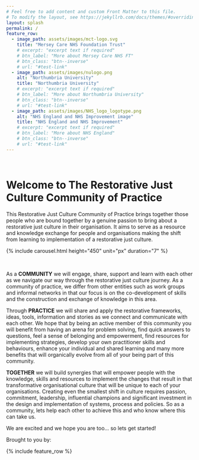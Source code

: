 ```yaml
---
# Feel free to add content and custom Front Matter to this file.
# To modify the layout, see https://jekyllrb.com/docs/themes/#overriding-theme-defaults
layout: splash
permalink: /
feature_row:
  - image_path: assets/images/mct-logo.svg
    title: "Mersey Care NHS Foundation Trust"
    # excerpt: "excerpt text if required"
    # btn_label: "More about Mersey Care NHS FT"
    # btn_class: "btn--inverse"
    # url: "#test-link"
  - image_path: assets/images/nulogo.png
    alt: "Northumbria University"
    title: "Northumbria University"
    # excerpt: "excerpt text if required"
    # btn_label: "More about Northumbria University"
    # btn_class: "btn--inverse"
    # url: "#test-link"
  - image_path: assets/images/NHS_logo_logotype.png
    alt: "NHS England and NHS Improvement image"
    title: "NHS England and NHS Improvement"
    # excerpt: "excerpt text if required"
    # btn_label: "More about NHS England"
    # btn_class: "btn--inverse"
    # url: "#test-link"
---
```


<br/>

# Welcome to The Restorative Just Culture Community of Practice

This Restorative Just Culture Community of Practice brings together those people who are bound together by a genuine passion to bring about a restorative just culture in their organisation. It aims to serve as a resource and knowledge exchange for people and organisations making the shift from learning to implementation of a restorative just culture.  

{% include carousel.html height="450" unit="px" duration="7" %}

<br />

As a **COMMUNITY** we will engage, share, support and learn with each other as we navigate our way through the restorative just culture journey. As a community of practice, we differ from other entities such as work groups and informal networks in that our focus is on the co-development of skills and the construction and exchange of knowledge in this area.  

Through **PRACTICE** we will share and apply the restorative frameworks, ideas, tools, information and stories as we connect and communicate with each other. We hope that by being an active member of this community you will benefit from having an arena for problem solving, find quick answers to questions, feel a sense of belonging and empowerment, find resources for implementing strategies, develop your own practitioner skills and behaviours, enhance your individual and shared learning and many more benefits that will organically evolve from all of your being part of this community.  

**TOGETHER** we will build synergies that will empower people with the knowledge, skills and resources to implement the changes that result in that transformative organisational culture that will be unique to each of your organisations. Creating even the smallest shift in culture requires passion, commitment, leadership, influential champions and significant investment in the design and implementation of systems, process and policies. So as a community, lets help each other to achieve this and who know where this can take us.

We are excited and we hope you are too… so lets get started! 

Brought to you by:

{% include feature_row %}
